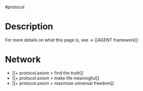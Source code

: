 #protocol

# Description
For more details on what this page is, see -> [[AGENT framework]]

# Network
- [[+ protocol.axiom > find the truth]]
- [[+ protocol.axiom > make life meaningful]]
- [[+ protocol.axiom > maximize universal freedom]]